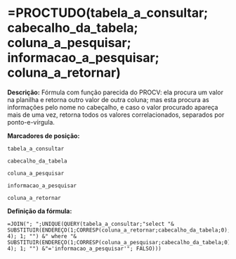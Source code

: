 # =PROCTUDO(tabela_a_consultar; cabecalho_da_tabela; coluna_a_pesquisar; informacao_a_pesquisar; coluna_a_retornar)

**Descrição:** Fórmula com função parecida do PROCV: ela procura um valor na planilha e retorna outro valor de outra coluna; mas esta procura as informações pelo nome no cabeçalho, e caso o valor procurado apareça mais de uma vez, retorna todos os valores correlacionados, separados por ponto-e-vírgula.

**Marcadores de posição:**
```
tabela_a_consultar
```
```
cabecalho_da_tabela
```
```
coluna_a_pesquisar
```
```
informacao_a_pesquisar
```
```
coluna_a_retornar
```

**Definição da fórmula:**
```
=JOIN("; ";UNIQUE(QUERY(tabela_a_consultar;"select "& SUBSTITUIR(ENDEREÇO(1;CORRESP(coluna_a_retornar;cabecalho_da_tabela;0); 4); 1; "") &" where "& SUBSTITUIR(ENDEREÇO(1;CORRESP(coluna_a_pesquisar;cabecalho_da_tabela;0); 4); 1; "") &"='informacao_a_pesquisar'"; FALSO)))
```